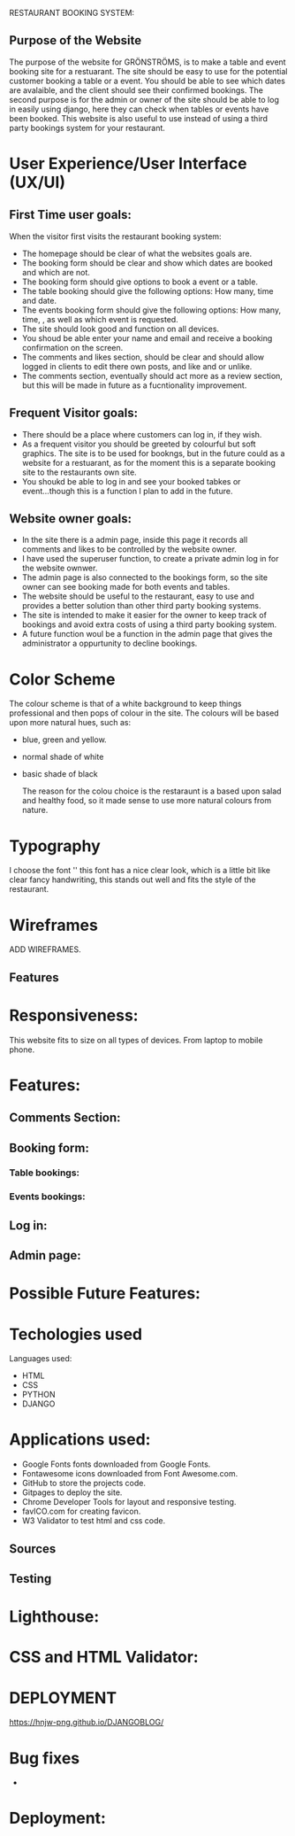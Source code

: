 RESTAURANT BOOKING SYSTEM:

## Purpose of the Website

The purpose of the website for GRÖNSTRÖMS, is to make a table and event booking site for a restuarant. The site should be easy to use for the potential customer booking a table or a event. You should be able to see which dates are avalaible, and the client should see their confirmed bookings. The second purpose is for the admin or owner of the site should be able to log in easily using django, here they can check when tables or events have been booked. This website is also useful to use instead of using a third party bookings system for your restaurant.

# User Experience/User Interface (UX/UI)

## First Time user goals:

When the visitor first visits the restaurant booking system:

* The homepage should be clear of what the websites goals are.
* The booking form should be clear and show which dates are booked and which are not.
* The booking form should give options to book a event or a table.
* The table booking should give the following options: How many, time and date.
* The events booking form should give the following options: How many, time, , as well as which event is requested.
* The site should look good and function on all devices.
* You shoud be able enter your name and email and receive a booking confirmation on the screen.
* The comments and likes section, should be clear and should allow logged in clients to edit there own posts, and like and or unlike.
* The comments section, eventually should act more as a review section, but this will be made in future as a fucntionality improvement.

## Frequent Visitor goals:

* There should be a place where customers can log in, if they wish.
* As a frequent visitor you should be greeted by colourful but soft graphics. The site is to be used for bookngs, but in the future could as a website for a restuarant, as for the moment this is a separate booking site to the restaurants own site.
* You shoukd be able to log in and see your booked tabkes or event...though this is a function I plan to add in the future.

## Website owner goals:

* In the site there is a admin page, inside this page it records all comments and likes to be controlled by the website owner.
* I have used the superuser function, to create a private admin log in for the website ownwer.
* The admin page is also connected to the bookings form, so the site owner can see booking made for both events and tables.
* The website should be useful to the restaurant, easy to use and provides a better solution than other third party booking systems.
* The site is intended to make it easier for the owner to keep track of bookings and avoid extra costs of using a third party booking system.
* A future function woul be a function in the admin page that gives the administrator a oppurtunity to decline bookings.


# Color Scheme

The colour scheme is that of a white background to keep things professional and then pops of colour in the site. The colours will be based upon more natural hues, such as:

* blue, green and yellow.
* normal shade of white
* basic shade of black

  The reason for the colou choice is the restaraunt is a based upon salad and healthy food, so it made sense to use more natural colours from nature.

# Typography

I choose the font '' this font has a nice clear look, which is a little bit like clear fancy handwriting, this stands out well and fits the style of the restaurant.


# Wireframes
ADD WIREFRAMES.

## Features

# Responsiveness:

This website fits to size on all types of devices. From laptop to mobile phone. 

# Features:

## Comments Section:



## Booking form:



### Table bookings:



### Events bookings:



## Log in:



## Admin page:



# Possible Future Features:



# Techologies used

Languages used:

* HTML
* CSS
* PYTHON
* DJANGO

# Applications used:

* Google Fonts fonts downloaded from Google Fonts.
* Fontawesome icons downloaded from Font Awesome.com.
* GitHub to store the projects code.
* Gitpages to deploy the site.
* Chrome Developer Tools for layout and responsive testing.
* favICO.com for creating favicon.
* W3 Validator to test html and css code.

## Sources

## Testing

# Lighthouse: 
# CSS and HTML Validator:


# DEPLOYMENT

 https://hnjw-png.github.io/DJANGOBLOG/





# Bug fixes

*

# Deployment:
